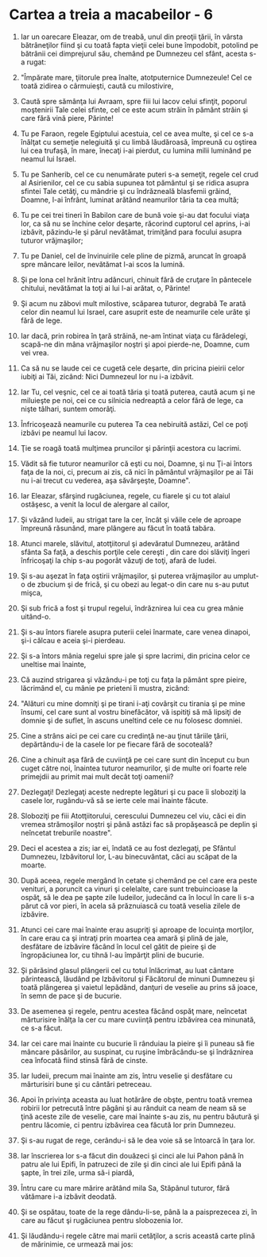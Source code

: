 # Cartea a treia a macabeilor - 6

1. Iar un oarecare Eleazar, om de treabă, unul din preoţii ţării, în vârsta bătrâneţilor fiind şi cu toată fapta vieţii celei bune împodobit, potolind pe bătrânii cei dimprejurul său, chemând pe Dumnezeu cel sfânt, acesta s-a rugat: 

2. "Împărate mare, ţiitorule prea înalte, atotputernice Dumnezeule! Cel ce toată zidirea o cârmuieşti, caută cu milostivire, 

3. Caută spre sămânţa lui Avraam, spre fiii lui Iacov celui sfinţit, poporul moştenirii Tale celei sfinte, cel ce este acum străin în pământ străin şi care fără vină piere, Părinte! 

4. Tu pe Faraon, regele Egiptului acestuia, cel ce avea multe, şi cel ce s-a înălţat cu semeţie nelegiuită şi cu limbă lăudăroasă, împreună cu oştirea lui cea trufaşă, în mare, înecaţi i-ai pierdut, cu lumina milii luminând pe neamul lui Israel. 

5. Tu pe Sanherib, cel ce cu nenumărate puteri s-a semeţit, regele cel crud al Asirienilor, cel ce cu sabia supunea tot pământul şi se ridica asupra sfintei Tale cetăţi, cu mândrie şi cu îndrăzneală blasfemii grăind, Doamne, l-ai înfrânt, luminat arătând neamurilor tăria ta cea multă; 

6. Tu pe cei trei tineri în Babilon care de bună voie şi-au dat focului viaţa lor, ca să nu se închine celor deşarte, răcorind cuptorul cel aprins, i-ai izbăvit, păzindu-le şi părul nevătămat, trimiţând para focului asupra tuturor vrăjmaşilor; 

7. Tu pe Daniel, cel de învinuirile cele pline de pizmă, aruncat în groapă spre mâncare leilor, nevătămat l-ai scos la lumină. 

8. Şi pe Iona cel hrănit întru adâncuri, chinuit fără de cruţare în pântecele chitului, nevătămat la toţi ai lui l-ai arătat, o, Părinte! 

9. Şi acum nu zăbovi mult milostive, scăparea tuturor, degrabă Te arată celor din neamul lui Israel, care asuprit este de neamurile cele urâte şi fără de lege. 

10. Iar dacă, prin robirea în ţară străină, ne-am întinat viaţa cu fărădelegi, scapă-ne din mâna vrăjmaşilor noştri şi apoi pierde-ne, Doamne, cum vei vrea. 

11. Ca să nu se laude cei ce cugetă cele deşarte, din pricina pieirii celor iubiţi ai Tăi, zicând: Nici Dumnezeul lor nu i-a izbăvit. 

12. Iar Tu, cel veşnic, cel ce ai toată tăria şi toată puterea, caută acum şi ne miluieşte pe noi, cei ce cu silnicia nedreaptă a celor fără de lege, ca nişte tâlhari, suntem omorâţi. 

13. Înfricoşează neamurile cu puterea Ta cea nebiruită astăzi, Cel ce poţi izbăvi pe neamul lui Iacov. 

14. Ţie se roagă toată mulţimea pruncilor şi părinţii acestora cu lacrimi. 

15. Vădit să fie tuturor neamurilor că eşti cu noi, Doamne, şi nu Ţi-ai întors faţa de la noi, ci, precum ai zis, că nici în pământul vrăjmaşilor pe ai Tăi nu i-ai trecut cu vederea, aşa săvârşeşte, Doamne". 

16. Iar Eleazar, sfârşind rugăciunea, regele, cu fiarele şi cu tot alaiul ostăşesc, a venit la locul de alergare al cailor, 

17. Şi văzând Iudeii, au strigat tare la cer, încât şi văile cele de aproape împreună răsunând, mare plângere au făcut în toată tabăra. 

18. Atunci marele, slăvitul, atotţiitorul şi adevăratul Dumnezeu, arătând sfânta Sa faţă, a deschis porţile cele cereşti , din care doi slăviţi îngeri înfricoşaţi la chip s-au pogorât văzuţi de toţi, afară de Iudei. 

19. Şi s-au aşezat în faţa oştirii vrăjmaşilor, şi puterea vrăjmaşilor au umplut-o de zbucium şi de frică, şi cu obezi au legat-o din care nu s-au putut mişca, 

20. Şi sub frică a fost şi trupul regelui, îndrăznirea lui cea cu grea mânie uitând-o. 

21. Şi s-au întors fiarele asupra puterii celei înarmate, care venea dinapoi, şi-i călcau e aceia şi-i pierdeau. 

22. Şi s-a întors mânia regelui spre jale şi spre lacrimi, din pricina celor ce uneltise mai înainte, 

23. Că auzind strigarea şi văzându-i pe toţi cu faţa la pământ spre pieire, lăcrimând el, cu mânie pe prieteni îi mustra, zicând: 

24. "Alături cu mine domniţi şi pe tirani i-aţi covârşit cu tirania şi pe mine însumi, cel care sunt al vostru binefăcător, vă ispitiţi să mă lipsiţi de domnie şi de suflet, în ascuns uneltind cele ce nu folosesc domniei. 

25. Cine a strâns aici pe cei care cu credinţă ne-au ţinut tăriile ţării, depărtându-i de la casele lor pe fiecare fără de socoteală? 

26. Cine a chinuit aşa fără de cuviinţă pe cei care sunt din început cu bun cuget către noi, înaintea tuturor neamurilor, şi de multe ori foarte rele primejdii au primit mai mult decât toţi oamenii? 

27. Dezlegaţi! Dezlegaţi aceste nedrepte legături şi cu pace îi sloboziţi la casele lor, rugându-vă să se ierte cele mai înainte făcute. 

28. Sloboziţi pe fiii Atotţiitorului, cerescului Dumnezeu cel viu, căci ei din vremea strămoşilor noştri şi până astăzi fac să propăşească pe deplin şi neîncetat treburile noastre". 

29. Deci el acestea a zis; iar ei, îndată ce au fost dezlegaţi, pe Sfântul Dumnezeu, Izbăvitorul lor, L-au binecuvântat, căci au scăpat de la moarte. 

30. După aceea, regele mergând în cetate şi chemând pe cel care era peste venituri, a poruncit ca vinuri şi celelalte, care sunt trebuincioase la ospăţ, să le dea pe şapte zile Iudeilor, judecând ca în locul în care li s-a părut că vor pieri, în acela să prăznuiască cu toată veselia zilele de izbăvire. 

31. Atunci cei care mai înainte erau asupriţi şi aproape de locuinţa morţilor, în care erau ca şi intraţi prin moartea cea amară şi plină de jale, desfătare de izbăvire făcând în locul cel gătit de pieire şi de îngropăciunea lor, cu tihnă l-au împărţit plini de bucurie. 

32. Şi părăsind glasul plângerii cel cu totul înlăcrimat, au luat cântare părintească, lăudând pe Izbăvitorul şi Făcătorul de minuni Dumnezeu şi toată plângerea şi vaietul lepădând, danţuri de veselie au prins să joace, în semn de pace şi de bucurie. 

33. De asemenea şi regele, pentru acestea făcând ospăţ mare, neîncetat mărturisire înălţa la cer cu mare cuviinţă pentru izbăvirea cea minunată, ce s-a făcut. 

34. Iar cei care mai înainte cu bucurie îi rânduiau la pieire şi îi puneau să fie mâncare păsărilor, au suspinat, cu ruşine îmbrăcându-se şi îndrăznirea cea înfocată fiind stinsă fără de cinste. 

35. Iar Iudeii, precum mai înainte am zis, întru veselie şi desfătare cu mărturisiri bune şi cu cântări petreceau. 

36. Apoi în privinţa aceasta au luat hotărâre de obşte, pentru toată vremea robirii lor petrecută între păgâni şi au rânduit ca neam de neam să se ţină aceste zile de veselie, care mai înainte s-au zis, nu pentru băutură şi pentru lăcomie, ci pentru izbăvirea cea făcută lor prin Dumnezeu. 

37. Şi s-au rugat de rege, cerându-i să le dea voie să se întoarcă în ţara lor. 

38. Iar înscrierea lor s-a făcut din douăzeci şi cinci ale lui Pahon până în patru ale lui Epifi, în patruzeci de zile şi din cinci ale lui Epifi până la şapte, în trei zile, urma să-i piardă, 

39. Întru care cu mare mărire arătând mila Sa, Stăpânul tuturor, fără vătămare i-a izbăvit deodată. 

40. Şi se ospătau, toate de la rege dându-li-se, până la a paisprezecea zi, în care au făcut şi rugăciunea pentru slobozenia lor. 

41. Şi lăudându-i regele către mai marii cetăţilor, a scris această carte plină de mărinimie, ce urmează mai jos: 

